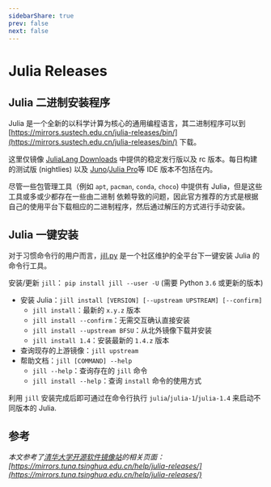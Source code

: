 ```yaml
---
sidebarShare: true
prev: false
next: false
---
```


# Julia Releases

## Julia 二进制安装程序

Julia 是一个全新的以科学计算为核心的通用编程语言，其二进制程序可以到 [https://mirrors.sustech.edu.cn/julia-releases/bin/](https://mirrors.sustech.edu.cn/julia-releases/bin/) 下载。

这里仅镜像 [JuliaLang Downloads](https://julialang.org/downloads/) 中提供的稳定发行版以及 rc 版本。每日构建的测试版 (nightlies) 以及 
[Juno](http://junolab.org/)/[Julia Pro](https://juliacomputing.com/products/juliapro)等 IDE 版本不包括在内。

尽管一些包管理工具（例如 `apt`, `pacman`, `conda`, `choco`) 中提供有 Julia，但是这些工具或多或少都存在一些由二进制
依赖导致的问题，因此官方推荐的方式是根据自己的使用平台下载相应的二进制程序，然后通过解压的方式进行手动安装。

## Julia 一键安装

对于习惯命令行的用户而言，[jill.py](https://github.com/johnnychen94/jill.py) 是一个社区维护的全平台下一键安装
Julia 的命令行工具。

安装/更新 `jill`： `pip install jill --user -U` (需要 Python `3.6` 或更新的版本)

* 安装 Julia：`jill install [VERSION] [--upstream UPSTREAM] [--confirm]`
  * `jill install`：最新的 `x.y.z` 版本
  * `jill install --confirm`：无需交互确认直接安装
  * `jill install --upstream BFSU`：从北外镜像下载并安装
  * `jill install 1.4`：安装最新的 `1.4.z` 版本
* 查询现存的上游镜像：`jill upstream`
* 帮助文档：`jill [COMMAND] --help`
  * `jill --help`：查询存在的 `jill` 命令
  * `jill install --help`：查询 `install` 命令的使用方式

利用 `jill` 安装完成后即可通过在命令行执行 `julia`/`julia-1`/`julia-1.4` 来启动不同版本的 Julia.

## 参考

*本文参考了[清华大学开源软件镜像站](https://mirrors.tuna.tsinghua.edu.cn/)的相关页面：[https://mirrors.tuna.tsinghua.edu.cn/help/julia-releases/](https://mirrors.tuna.tsinghua.edu.cn/help/julia-releases/)*

